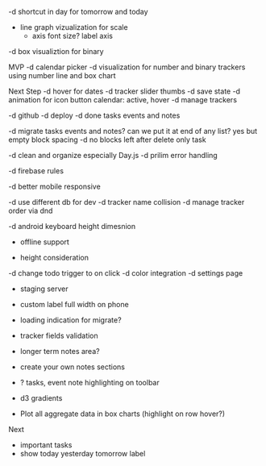 -d shortcut in day for tomorrow and today

- line graph vizualization for scale
    - axis font size? label axis

-d box visualiztion for binary

MVP
-d calendar picker
-d visualization for number and binary trackers using number line and box chart


Next Step
-d hover for dates
-d tracker slider thumbs
-d save state
-d animation for icon button calendar: active, hover 
-d manage trackers

-d github
-d deploy
-d done tasks events and notes

-d migrate tasks events and notes? can we put it at end of any list? yes but empty block spacing
-d no blocks left after delete only task

-d clean and organize especially Day.js
-d prilim error handling

-d firebase rules

-d better mobile responsive

-d use different db for dev
-d tracker name collision
-d manage tracker order via dnd

-d android keyboard height dimesnion
- offline support

- height consideration

-d change todo trigger to on click 
-d color integration
-d settings page

- staging server

- custom label full width on phone

- loading indication for migrate?

- tracker fields validation

- longer term notes area?
- create your own notes sections

- ? tasks, event note highlighting on toolbar
- d3 gradients
- Plot all aggregate data in box charts (highlight on row hover?)

Next
- important tasks
- show today yesterday tomorrow label